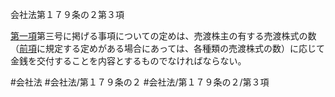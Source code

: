 会社法第１７９条の２第３項

[第一項](会社法＿＿＿＿第１７９条の２第１項)第三号に掲げる事項についての定めは、売渡株主の有する売渡株式の数（[前項](会社法＿＿＿＿第１７９条の２第２項)に規定する定めがある場合にあっては、各種類の売渡株式の数）に応じて金銭を交付することを内容とするものでなければならない。

#会社法
#会社法/第１７９条の２
#会社法/第１７９条の２/第３項
